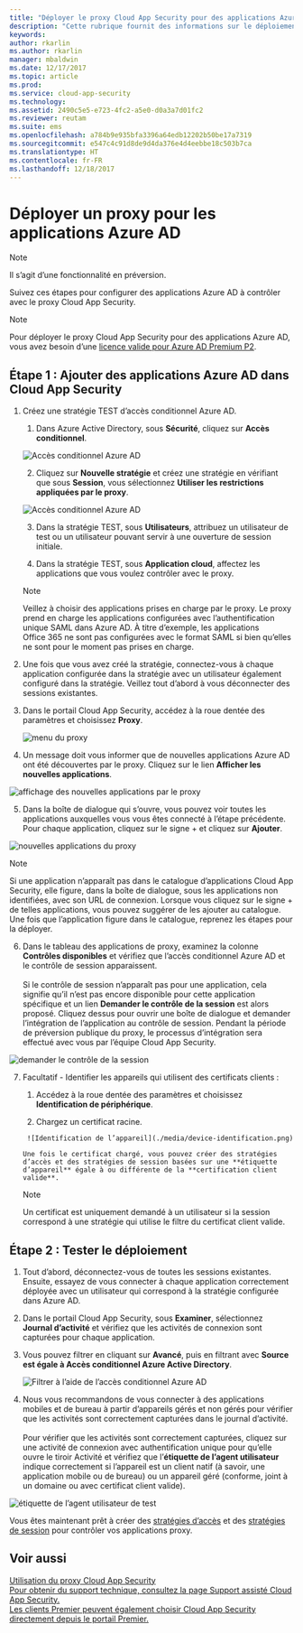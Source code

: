 ```yaml
---
title: "Déployer le proxy Cloud App Security pour des applications Azure AD | Microsoft Docs"
description: "Cette rubrique fournit des informations sur le déploiement du proxy Microsoft Cloud App Security pour les applications Azure AD."
keywords: 
author: rkarlin
ms.author: rkarlin
manager: mbaldwin
ms.date: 12/17/2017
ms.topic: article
ms.prod: 
ms.service: cloud-app-security
ms.technology: 
ms.assetid: 2490c5e5-e723-4fc2-a5e0-d0a3a7d01fc2
ms.reviewer: reutam
ms.suite: ems
ms.openlocfilehash: a784b9e935bfa3396a64edb12202b50be17a7319
ms.sourcegitcommit: e547c4c91d8de9d4da376e4d4eebbe18c503b7ca
ms.translationtype: HT
ms.contentlocale: fr-FR
ms.lasthandoff: 12/18/2017
---
```

# <a name="deploy-proxy-for-azure-ad-apps"></a>Déployer un proxy pour les applications Azure AD

> [!NOTE]
> Il s’agit d’une fonctionnalité en préversion.

Suivez ces étapes pour configurer des applications Azure AD à contrôler avec le proxy Cloud App Security.

> [!NOTE]
> Pour déployer le proxy Cloud App Security pour des applications Azure AD, vous avez besoin d’une [licence valide pour Azure AD Premium P2](https://docs.microsoft.com/azure/active-directory/license-users-groups).

## <a name="step-1-add-azure-ad-apps-in-cloud-app-security"></a>Étape 1 : Ajouter des applications Azure AD dans Cloud App Security  

1. Créez une stratégie TEST d’accès conditionnel Azure AD.

    1. Dans Azure Active Directory, sous **Sécurité**, cliquez sur **Accès conditionnel**.

     ![Accès conditionnel Azure AD](./media/aad-conditional-access.png)

    2. Cliquez sur **Nouvelle stratégie** et créez une stratégie en vérifiant que sous **Session**, vous sélectionnez **Utiliser les restrictions appliquées par le proxy**.

     ![Accès conditionnel Azure AD](./media/proxy-deploy-restrictions-aad.png)

    3. Dans la stratégie TEST, sous **Utilisateurs**, attribuez un utilisateur de test ou un utilisateur pouvant servir à une ouverture de session initiale.
    
    4. Dans la stratégie TEST, sous **Application cloud**, affectez les applications que vous voulez contrôler avec le proxy. 

     > [!NOTE]
     >Veillez à choisir des applications prises en charge par le proxy. Le proxy prend en charge les applications configurées avec l’authentification unique SAML dans Azure AD. À titre d’exemple, les applications Office 365 ne sont pas configurées avec le format SAML si bien qu’elles ne sont pour le moment pas prises en charge.


2.  Une fois que vous avez créé la stratégie, connectez-vous à chaque application configurée dans la stratégie avec un utilisateur également configuré dans la stratégie. Veillez tout d’abord à vous déconnecter des sessions existantes.

3.  Dans le portail Cloud App Security, accédez à la roue dentée des paramètres et choisissez **Proxy**. 
    
      ![menu du proxy](./media/proxy-menu.png)

4.  Un message doit vous informer que de nouvelles applications Azure AD ont été découvertes par le proxy. Cliquez sur le lien **Afficher les nouvelles applications**.

 ![affichage des nouvelles applications par le proxy](./media/proxy-view-new-apps.png)

5.  Dans la boîte de dialogue qui s’ouvre, vous pouvez voir toutes les applications auxquelles vous vous êtes connecté à l’étape précédente. Pour chaque application, cliquez sur le signe + et cliquez sur **Ajouter**.

 ![nouvelles applications du proxy](./media/proxy-new-app.png)

 > [!NOTE]
 > Si une application n’apparaît pas dans le catalogue d’applications Cloud App Security, elle figure, dans la boîte de dialogue, sous les applications non identifiées, avec son URL de connexion. Lorsque vous cliquez sur le signe + de telles applications, vous pouvez suggérer de les ajouter au catalogue. Une fois que l’application figure dans le catalogue, reprenez les étapes pour la déployer. 

6.  Dans le tableau des applications de proxy, examinez la colonne **Contrôles disponibles** et vérifiez que l’accès conditionnel Azure AD et le contrôle de session apparaissent. <br></br>Si le contrôle de session n’apparaît pas pour une application, cela signifie qu’il n’est pas encore disponible pour cette application spécifique et un lien **Demander le contrôle de la session** est alors proposé. Cliquez dessus pour ouvrir une boîte de dialogue et demander l’intégration de l’application au contrôle de session. Pendant la période de préversion publique du proxy, le processus d’intégration sera effectué avec vous par l’équipe Cloud App Security.
  
 ![demander le contrôle de la session](./media/request-session-control.png)

7. Facultatif - Identifier les appareils qui utilisent des certificats clients :

      1. Accédez à la roue dentée des paramètres et choisissez **Identification de périphérique**.

      2. Chargez un certificat racine.

        ![Identification de l’appareil](./media/device-identification.png)
 
       Une fois le certificat chargé, vous pouvez créer des stratégies d’accès et des stratégies de session basées sur une **étiquette d’appareil** égale à ou différente de la **certification client valide**.
 
      > [!NOTE]
      >Un certificat est uniquement demandé à un utilisateur si la session correspond à une stratégie qui utilise le filtre du certificat client valide. 

## <a name="step-2-test-the-deployment"></a>Étape 2 : Tester le déploiement

1. Tout d’abord, déconnectez-vous de toutes les sessions existantes. Ensuite, essayez de vous connecter à chaque application correctement déployée avec un utilisateur qui correspond à la stratégie configurée dans Azure AD. 

2.  Dans le portail Cloud App Security, sous **Examiner**, sélectionnez **Journal d’activité** et vérifiez que les activités de connexion sont capturées pour chaque application.

3.  Vous pouvez filtrer en cliquant sur **Avancé**, puis en filtrant avec **Source est égale à Accès conditionnel Azure Active Directory**.

     ![Filtrer à l’aide de l’accès conditionnel Azure AD](./media/sso-logon.png)

3. Nous vous recommandons de vous connecter à des applications mobiles et de bureau à partir d’appareils gérés et non gérés pour vérifier que les activités sont correctement capturées dans le journal d’activité.<br></br>
Pour vérifier que les activités sont correctement capturées, cliquez sur une activité de connexion avec authentification unique pour qu’elle ouvre le tiroir Activité et vérifiez que l’**étiquette de l’agent utilisateur** indique correctement si l’appareil est un client natif (à savoir, une application mobile ou de bureau) ou un appareil géré (conforme, joint à un domaine ou avec certificat client valide).
 
 ![étiquette de l’agent utilisateur de test](./media/domain-joined.png)


Vous êtes maintenant prêt à créer des [stratégies d’accès](access-policy-aad.md) et des [stratégies de session](session-policy-aad.md) pour contrôler vos applications proxy.



## <a name="see-also"></a>Voir aussi  
[Utilisation du proxy Cloud App Security](proxy-intro-aad.md)   
[Pour obtenir du support technique, consultez la page Support assisté Cloud App Security.](http://support.microsoft.com/oas/default.aspx?prid=16031)   
[Les clients Premier peuvent également choisir Cloud App Security directement depuis le portail Premier.](https://premier.microsoft.com/)  
  